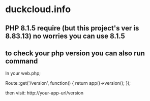 # duckcloud.info

## PHP 8.1.5 require (but this project's ver is 8.83.13) no worries you can use 8.1.5

## to check your php version you can also run command

In your web.php;

Route::get('/version', function() {
    return app()->version();
});

then visit: http://your-app-url/version
